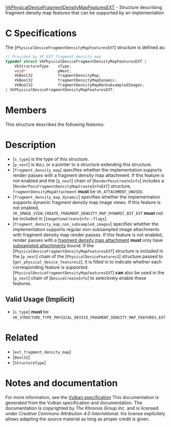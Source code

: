 [VkPhysicalDeviceFragmentDensityMapFeaturesEXT](https://www.khronos.org/registry/vulkan/specs/1.3-extensions/man/html/VkPhysicalDeviceFragmentDensityMapFeaturesEXT.html) - Structure describing fragment density map features that can be supported by an implementation

# C Specifications
The [`PhysicalDeviceFragmentDensityMapFeaturesEXT`] structure is defined
as:
```c
// Provided by VK_EXT_fragment_density_map
typedef struct VkPhysicalDeviceFragmentDensityMapFeaturesEXT {
    VkStructureType    sType;
    void*              pNext;
    VkBool32           fragmentDensityMap;
    VkBool32           fragmentDensityMapDynamic;
    VkBool32           fragmentDensityMapNonSubsampledImages;
} VkPhysicalDeviceFragmentDensityMapFeaturesEXT;
```

# Members
This structure describes the following features:

# Description
- [`s_type`] is the type of this structure.
- [`p_next`] is `NULL` or a pointer to a structure extending this structure.
- [`fragment_density_map`] specifies whether the implementation supports render passes with a fragment density map attachment. If this feature is not enabled and the [`p_next`] chain of [`RenderPassCreateInfo`] includes a [`RenderPassFragmentDensityMapCreateInfoEXT`] structure, `fragmentDensityMapAttachment` **must**  be `VK_ATTACHMENT_UNUSED`.
- [`fragment_density_map_dynamic`] specifies whether the implementation supports dynamic fragment density map image views. If this feature is not enabled, `VK_IMAGE_VIEW_CREATE_FRAGMENT_DENSITY_MAP_DYNAMIC_BIT_EXT` **must**  not be included in [`ImageViewCreateInfo::flags`].
- [`fragment_density_map_non_subsampled_images`] specifies whether the implementation supports regular non-subsampled image attachments with fragment density map render passes. If this feature is not enabled, render passes with a [fragment density map attachment](https://www.khronos.org/registry/vulkan/specs/1.3-extensions/html/vkspec.html#renderpass-fragmentdensitymapattachment) **must**  only have [subsampled attachments](https://www.khronos.org/registry/vulkan/specs/1.3-extensions/html/vkspec.html#samplers-subsamplesampler) bound.
If the [`PhysicalDeviceFragmentDensityMapFeaturesEXT`] structure is included in the [`p_next`] chain of the
[`PhysicalDeviceFeatures2`] structure passed to
[`get_physical_device_features2`], it is filled in to indicate whether each
corresponding feature is supported.
[`PhysicalDeviceFragmentDensityMapFeaturesEXT`] **can**  also be used in the [`p_next`] chain of
[`DeviceCreateInfo`] to selectively enable these features.
## Valid Usage (Implicit)
-  [`s_type`] **must**  be `VK_STRUCTURE_TYPE_PHYSICAL_DEVICE_FRAGMENT_DENSITY_MAP_FEATURES_EXT`

# Related
- [`ext_fragment_density_map`]
- [`Bool32`]
- [`StructureType`]

# Notes and documentation
For more information, see the [Vulkan specification](https://www.khronos.org/registry/vulkan/specs/1.3-extensions/html/vkspec.html)
This documentation is generated from the Vulkan specification and documentation.
The documentation is copyrighted by *The Khronos Group Inc.* and is licensed under *Creative Commons Attribution 4.0 International*.
his license explicitely allows adapting the source material as long as proper credit is given.
        